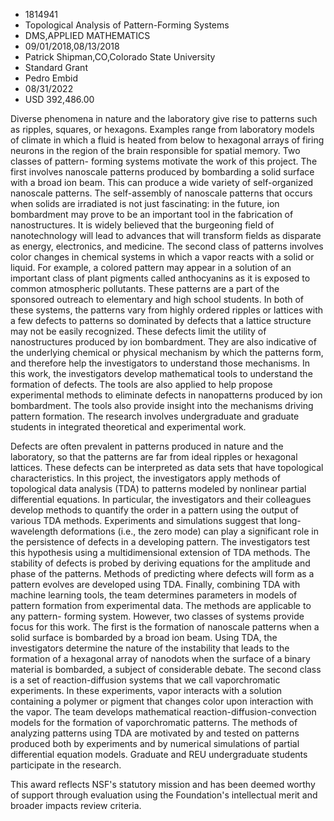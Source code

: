 
* 1814941
* Topological Analysis of Pattern-Forming Systems
* DMS,APPLIED MATHEMATICS
* 09/01/2018,08/13/2018
* Patrick Shipman,CO,Colorado State University
* Standard Grant
* Pedro Embid
* 08/31/2022
* USD 392,486.00

Diverse phenomena in nature and the laboratory give rise to patterns such as
ripples, squares, or hexagons. Examples range from laboratory models of climate
in which a fluid is heated from below to hexagonal arrays of firing neurons in
the region of the brain responsible for spatial memory. Two classes of pattern-
forming systems motivate the work of this project. The first involves nanoscale
patterns produced by bombarding a solid surface with a broad ion beam. This can
produce a wide variety of self-organized nanoscale patterns. The self-assembly
of nanoscale patterns that occurs when solids are irradiated is not just
fascinating: in the future, ion bombardment may prove to be an important tool in
the fabrication of nanostructures. It is widely believed that the burgeoning
field of nanotechnology will lead to advances that will transform fields as
disparate as energy, electronics, and medicine. The second class of patterns
involves color changes in chemical systems in which a vapor reacts with a solid
or liquid. For example, a colored pattern may appear in a solution of an
important class of plant pigments called anthocyanins as it is exposed to common
atmospheric pollutants. These patterns are a part of the sponsored outreach to
elementary and high school students. In both of these systems, the patterns vary
from highly ordered ripples or lattices with a few defects to patterns so
dominated by defects that a lattice structure may not be easily recognized.
These defects limit the utility of nanostructures produced by ion bombardment.
They are also indicative of the underlying chemical or physical mechanism by
which the patterns form, and therefore help the investigators to understand
those mechanisms. In this work, the investigators develop mathematical tools to
understand the formation of defects. The tools are also applied to help propose
experimental methods to eliminate defects in nanopatterns produced by ion
bombardment. The tools also provide insight into the mechanisms driving pattern
formation. The research involves undergraduate and graduate students in
integrated theoretical and experimental work.

Defects are often prevalent in patterns produced in nature and the laboratory,
so that the patterns are far from ideal ripples or hexagonal lattices. These
defects can be interpreted as data sets that have topological characteristics.
In this project, the investigators apply methods of topological data analysis
(TDA) to patterns modeled by nonlinear partial differential equations. In
particular, the investigators and their colleagues develop methods to quantify
the order in a pattern using the output of various TDA methods. Experiments and
simulations suggest that long-wavelength deformations (i.e., the zero mode) can
play a significant role in the persistence of defects in a developing pattern.
The investigators test this hypothesis using a multidimensional extension of TDA
methods. The stability of defects is probed by deriving equations for the
amplitude and phase of the patterns. Methods of predicting where defects will
form as a pattern evolves are developed using TDA. Finally, combining TDA with
machine learning tools, the team determines parameters in models of pattern
formation from experimental data. The methods are applicable to any pattern-
forming system. However, two classes of systems provide focus for this work. The
first is the formation of nanoscale patterns when a solid surface is bombarded
by a broad ion beam. Using TDA, the investigators determine the nature of the
instability that leads to the formation of a hexagonal array of nanodots when
the surface of a binary material is bombarded, a subject of considerable debate.
The second class is a set of reaction-diffusion systems that we call
vaporchromatic experiments. In these experiments, vapor interacts with a
solution containing a polymer or pigment that changes color upon interaction
with the vapor. The team develops mathematical reaction-diffusion-convection
models for the formation of vaporchromatic patterns. The methods of analyzing
patterns using TDA are motivated by and tested on patterns produced both by
experiments and by numerical simulations of partial differential equation
models. Graduate and REU undergraduate students participate in the research.

This award reflects NSF's statutory mission and has been deemed worthy of
support through evaluation using the Foundation's intellectual merit and broader
impacts review criteria.
